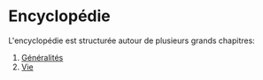 Encyclopédie
============

L'encyclopédie est structurée autour de plusieurs grands chapitres:

1. [Généralités](Généralités/généralités.md)
2. [Vie](Vie/vie.md)